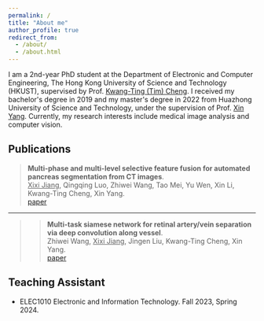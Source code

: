 ```yaml
---
permalink: /
title: "About me"
author_profile: true
redirect_from: 
  - /about/
  - /about.html
---
```


I am a 2nd-year PhD student at the Department of Electronic and Computer Engineering, The Hong Kong University of Science and Technology (HKUST), supervised by Prof. [Kwang-Ting (Tim) Cheng](https://seng.hkust.edu.hk/about/people/faculty/tim-kwang-ting-cheng). I received my bachelor's degree in 2019 and my master's degree in 2022 from Huazhong University of Science and Technology, under the supervision of Prof. [Xin Yang](https://sites.google.com/view/xinyang). Currently, my research interests include medical image analysis and computer vision. 

## Publications
>**Multi-phase and multi-level selective feature fusion for automated pancreas segmentation from CT images**. <br>
><u>Xixi Jiang</u>, Qingqing Luo, Zhiwei Wang, Tao Mei, Yu Wen, Xin Li, Kwang-Ting Cheng, Xin Yang.<br>[paper](https://link.springer.com/chapter/10.1007/978-3-030-59719-1_45)

---

>>**Multi-task siamese network for retinal artery/vein separation via deep convolution along vessel**. <br>
>Zhiwei Wang, <u>Xixi Jiang</u>, Jingen Liu, Kwang-Ting Cheng, Xin Yang.<br>[paper](https://ieeexplore.ieee.org/stamp/stamp.jsp?arnumber=9032204) 

## Teaching Assistant

- ELEC1010 Electronic and Information Technology. Fall 2023, Spring 2024.
